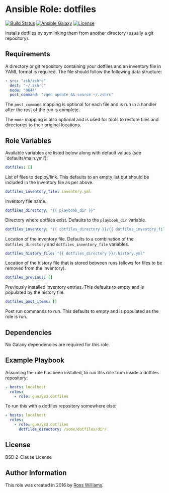 Ansible Role: dotfiles
======================

[![Build Status](https://img.shields.io/travis/gunzy83/ansible-role-dotfiles/master.svg?style=flat-square)](https://travis-ci.org/gunzy83/ansible-role-dotfiles)
[![Ansible Galaxy](https://img.shields.io/badge/ansible--galaxy-dotfiles-blue.svg?style=flat-square)](https://galaxy.ansible.com/gunzy83/dotfiles/)
[![License](https://img.shields.io/badge/License-BSD%202--Clause-brightgreen.svg?style=flat-square)](LICENSE)

Installs dotfiles by symlinking them from another directory (usually a git repository).

Requirements
------------

A directory or git repository containing your dotfiles and an inventory file in YAML format is required. The file should follow the following data structure:

```yaml
- src: "zsh/zshrc"
  dest: "~/.zshrc"
  mode: "0644"
  post_command: "zgen update && source ~/.zshrc"
```

The `post_command` mapping is optional for each file and is run in a handler after the rest of the run is complete.

The `mode` mapping is also optional and is used for tools to restore files and directories to their original locations.

Role Variables
--------------

Available variables are listed below along with default values (see `defaults/main.yml'):

```yaml
dotfiles: []
```

List of files to deploy/link. This defaults to an empty list but should be included in the inventory file as per above.

```yaml
dotfiles_inventory_file: inventory.yml
```

Inventory file name.

```yaml
dotfiles_directory: "{{ playbook_dir }}"
```

Directory where dotfiles exist. Defaults to the `playbook_dir` variable.

```yaml
dotfiles_inventory: "{{ dotfiles_directory }}/{{ dotfiles_inventory_file }}"
```

Location of the inventory file. Defaults to a combination of the `dotfiles_directory` and `dotfiles_inventory_file` variables.

```yaml
dotfiles_history_file: "{{ dotfiles_directory }}/.history.yml"
```

Location of the history file that is stored between runs (allows for files to be removed from the inventory).

```yaml
dotfiles_previous: []
```

Previously installed inventory entries. This defaults to empty and is populated by the history file.

```yaml
dotfiles_post_items: []
```

Post run commands to run. This defaults to empty and is populated as the role is run.


Dependencies
------------

No Galaxy dependencies are required for this role.

Example Playbook
----------------

Assuming the role has been installed, to run this role from inside a dotfiles repository:

```yaml
- hosts: localhost
  roles:
    - role: gunzy83.dotfiles
```

To run this with a dotfiles repository somewhere else:

```yaml
- hosts: localhost
  roles:
    - role: gunzy83.dotfiles
      dotfiles_directory: /some/dotfiles/dir/
```

License
-------

BSD 2-Clause License

Author Information
------------------

This role was created in 2016 by [Ross Williams](http://rosswilliams.id.au/).
